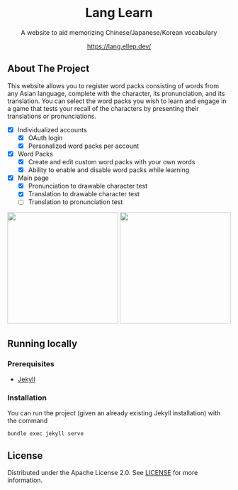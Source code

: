 
<br/>
<p align="center">
  <h1 align="center">Lang Learn</h1>

  <p align="center">
    A website to aid memorizing Chinese/Japanese/Korean vocabulary
  </p>

  <p align="center">
    <a href="https://lang.ellep.dev/">https://lang.ellep.dev/</a>
  </p>
</p>

## About The Project

This website allows you to register word packs consisting of words from any Asian language, complete with the character,
its pronunciation, and its translation. You can select the word packs you wish to learn and engage in a game that tests
your recall of the characters by presenting their translations or pronunciations.

 - [x] Individualized accounts
   - [x] OAuth login
   - [x] Personalized word packs per account
 - [x] Word Packs
   - [x] Create and edit custom word packs with your own words
   - [x] Ability to enable and disable word packs while learning
 - [x] Main page
   - [x] Pronunciation to drawable character test
   - [x] Translation to drawable character test
   - [ ] Translation to pronunciation test 

<p align="center">
  <img src="https://github.com/lucaspellegrinelli/lang-learn/assets/19651296/08ee1ed2-ee54-480c-a03d-5c59dcbf7098" width="250px"/>
  <img src="https://github.com/lucaspellegrinelli/lang-learn/assets/19651296/74c8bb8e-b918-47ef-ae55-5c2a3feac365" width="250px"/>
</p>

## Running locally

### Prerequisites

* [Jekyll](https://jekyllrb.com/)

### Installation

You can run the project (given an already existing Jekyll installation) with the command

```bundle exec jekyll serve```

## License

Distributed under the Apache License 2.0. See [LICENSE](https://github.com/lucaspellegrinelli/lang-learn/blob/main/LICENSE) for more information.
